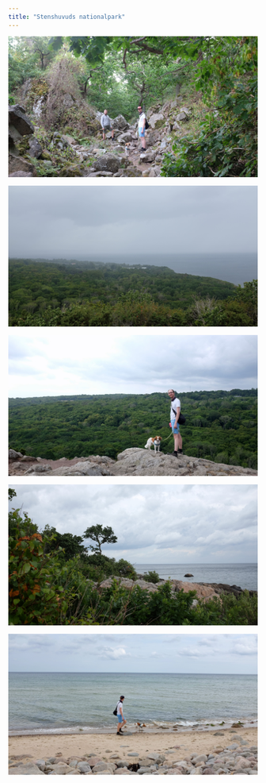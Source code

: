 ```yaml
---
title: "Stenshuvuds nationalpark"
---
```


![](projects/attachments/DSCF5632.jpeg)

![](projects/attachments/DSCF5638.jpeg)

![](projects/attachments/DSCF5642.jpeg)

![](projects/attachments/DSCF5628.jpeg)

![](projects/attachments/DSCF5634.jpeg)


